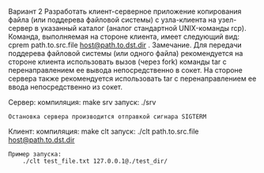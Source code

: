 Вариант 2
Разработать клиент-серверное приложение копирования файла (или поддерева файловой системы) с узла-клиента на узел-сервер в указанный каталог (аналог стандартной UNIX-команды rcp). Команда, выполняемая на стороне клиента, имеет следующий вид: cprem path.to.src.file host@path.to.dst.dir .
Замечание. Для передачи поддерева файловой системы (или одного файла) рекомендуется на стороне клиента использовать вызов (через fork) команды tar с перенаправлением ее вывода непосредственно в сокет. На стороне сервера также рекомендуется использовать tar с перенаправлением ее ввода непосредственно из сокет.


Сервер:
    компиляция:
        make srv
    запуск:
        ./srv
        
    Остановка сервера производится отправкой сигнара SIGTERM
    
Клиент: 
    компиляция:
        make clt
    запуск:
        ./clt path.to.src.file host@path.to.dst.dir
        
    Пример запуска:
        ./clt test_file.txt 127.0.0.1@./test_dir/
        
        